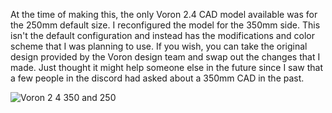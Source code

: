 At the time of making this, the only Voron 2.4 CAD model available was for the 250mm default size. I reconfigured the model for the 350mm side. This isn't the default configuration and instead has the modifications and color scheme that I was planning to use. If you wish, you can take the original design provided by the Voron design team and swap out the changes that I made. Just thought it might help someone else in the future since I saw that a few people in the discord had asked about a 350mm CAD in the past.

![Voron 2 4 350 and 250](https://user-images.githubusercontent.com/88988273/129493292-3e306fb2-c644-43e6-94cf-310cb6540f73.png)
